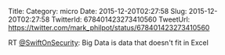 Title: 
Category: micro
Date: 2015-12-20T02:27:58
Slug: 2015-12-20T02:27:58
TwitterId: 678401423273410560
TweetUrl: https://twitter.com/mark_philpot/status/678401423273410560

RT [@SwiftOnSecurity](https://twitter.com/SwiftOnSecurity): Big Data is data that doesn't fit in Excel